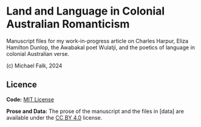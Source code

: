 # Land and Language in Colonial Australian Romanticism

Manuscript files for my work-in-progress article on Charles Harpur, Eliza Hamilton Dunlop, the Awabakal poet Wulatji, and the poetics of language in colonial Australian verse.

(c) Michael Falk, 2024

## Licence

**Code:** [MIT License](https://mit-license.org/)

**Prose and Data:** The prose of the manuscript and the files in [data] are available under the [CC BY 4.0](https://creativecommons.org/licenses/by/4.0/deed.en) license.

